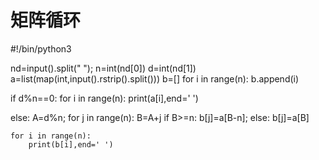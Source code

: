 # 矩阵循环
#!/bin/python3

nd=input().split(" ");
n=int(nd[0])
d=int(nd[1])
a=list(map(int,input().rstrip().split()))
b=[]
for i in range(n):
    b.append(i)

if d%n==0:
    for i in range(n):
        print(a[i],end=' ')
      
else:
    A=d%n;
    for j in range(n):
        B=A+j
        if B>=n:
            b[j]=a[B-n];
        else:
            b[j]=a[B]

    for i in range(n):
        print(b[i],end=' ')
